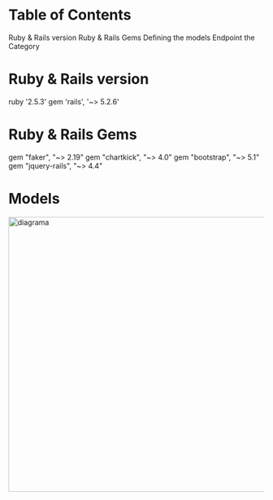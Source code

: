 # Table of Contents

Ruby & Rails version
Ruby & Rails Gems
Defining the models
Endpoint the Category

# Ruby & Rails version
ruby '2.5.3'
gem 'rails', '~> 5.2.6'

# Ruby  & Rails Gems
gem "faker", "~> 2.19"
gem "chartkick", "~> 4.0"
gem "bootstrap", "~> 5.1"
gem "jquery-rails", "~> 4.4"


# Models
<img width="540" alt="diagrama" src="https://user-images.githubusercontent.com/67987996/141927609-17ac12ff-24b1-4d48-92b5-9fe6cd851b44.png">

